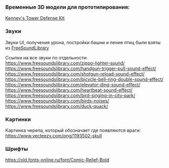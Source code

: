 ### Временные 3D модели для прототипирования:

[Kenney's Tower Defense Kit](https://www.kenney.nl/assets/tower-defense-kit)

### Звуки

Звуки UI, получения урона, постройки башни и пение птиц были взяты из [FreeSoundLibrary](https://www.freesoundslibrary.com)

Ссылки на все звуки по отдельности:
https://www.freesoundslibrary.com/zippo-lighter-sound/
https://www.freesoundslibrary.com/handgun-trigger-pull-sound-effect/
https://www.freesoundslibrary.com/shotgun-reload-sound-effect/
https://www.freesoundslibrary.com/bicycle-bell-ring-double-sound-effect/
https://www.freesoundslibrary.com/elevator-ding-sound-effect/
https://www.freesoundslibrary.com/heartbeat-sound-effect/
https://www.freesoundslibrary.com/bird-singing-in-city-park/
https://www.freesoundslibrary.com/birds-noises/
https://www.freesoundslibrary.com/duck-quack/

### Картинки

Картинка черепа, который обозначает где появляются враги:
https://www.vecteezy.com/png/1193502-skull

### Шрифты

https://old.fonts-online.ru/font/Comic-Relief-Bold
